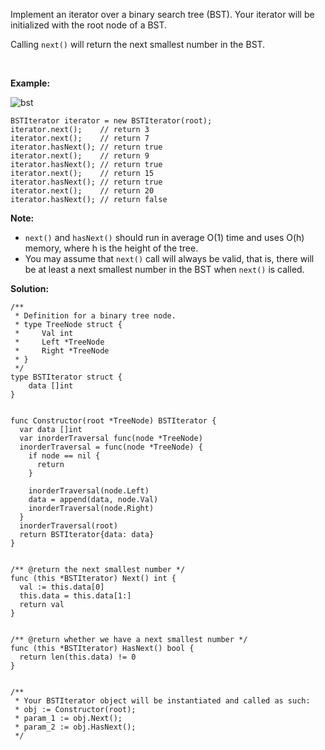 Implement an iterator over a binary search tree (BST). Your iterator will be initialized with the root node of a BST.

Calling `next()` will return the next smallest number in the BST.

 

**Example:**

![bst](https://assets.leetcode.com/uploads/2018/12/25/bst-tree.png)

```
BSTIterator iterator = new BSTIterator(root);
iterator.next();    // return 3
iterator.next();    // return 7
iterator.hasNext(); // return true
iterator.next();    // return 9
iterator.hasNext(); // return true
iterator.next();    // return 15
iterator.hasNext(); // return true
iterator.next();    // return 20
iterator.hasNext(); // return false
```

**Note:**

- `next()` and `hasNext()` should run in average O(1) time and uses O(h) memory, where h is the height of the tree.
- You may assume that `next()` call will always be valid, that is, there will be at least a next smallest number in the BST when `next()` is called.

**Solution:**

```golang
/**
 * Definition for a binary tree node.
 * type TreeNode struct {
 *     Val int
 *     Left *TreeNode
 *     Right *TreeNode
 * }
 */
type BSTIterator struct {
    data []int
}


func Constructor(root *TreeNode) BSTIterator {
  var data []int
  var inorderTraversal func(node *TreeNode)
  inorderTraversal = func(node *TreeNode) {
    if node == nil {
      return
    }

    inorderTraversal(node.Left)
    data = append(data, node.Val)
    inorderTraversal(node.Right)
  }
  inorderTraversal(root)
  return BSTIterator{data: data}
}


/** @return the next smallest number */
func (this *BSTIterator) Next() int {
  val := this.data[0]
  this.data = this.data[1:]
  return val
}


/** @return whether we have a next smallest number */
func (this *BSTIterator) HasNext() bool {
  return len(this.data) != 0
}


/**
 * Your BSTIterator object will be instantiated and called as such:
 * obj := Constructor(root);
 * param_1 := obj.Next();
 * param_2 := obj.HasNext();
 */
```
